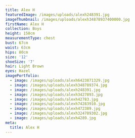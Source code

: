 ```yaml
---
title: Alex H
featuredImage: /images/uploads/alexh248391.jpg
imageThumbnail: /images/uploads/alexh34878937400000.jpg
firstName: Alex H
collection: Boys
height: 150cm
measurementType: chest
bust: 67cm
waist: 63cm
hips: 80cm
size: '12'
shoeSize: '7'
hair: Light Brown
eyes: Hazel
imagePortfolio:
  - image: /images/uploads/alexh6423871329.jpg
  - image: /images/uploads/alexh348789374.jpg
  - image: /images/uploads/alexh248391.jpg
  - image: /images/uploads/alexh3427893.jpg
  - image: /images/uploads/alexh42783.jpg
  - image: /images/uploads/alexh74283910.jpg
  - image: /images/uploads/alexh472389.jpg
  - image: /images/uploads/alexh324789302.jpg
  - image: /images/uploads/alexh4289.jpg
meta:
  title: Alex H
---
```


